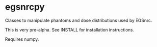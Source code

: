 egsnrcpy
========

Classes to manipulate phantoms and dose distributions used by EGSnrc.

This is very pre-alpha. See INSTALL for installation instructions.

Requires numpy.
